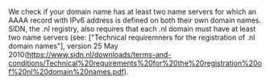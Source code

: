 We check if your domain name has at least two name servers for which an AAAA record with IPv6 address is defined on both their own domain names. SIDN, the .nl registry, also requires that each .nl domain must have at least two name servers (see: ["Technical requiremners for the registration of .nl domain names"], version 25 May 2010(https://www.sidn.nl/downloads/terms-and-conditions/Technical%20requirements%20for%20the%20registration%20of%20nl%20domain%20names.pdf).
